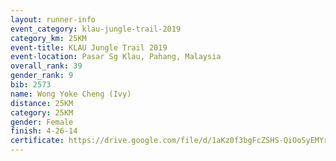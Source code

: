 ```yaml
---
layout: runner-info 
event_category: klau-jungle-trail-2019 
category_km: 25KM 
event-title: KLAU Jungle Trail 2019 
event-location: Pasar Sg Klau, Pahang, Malaysia 
overall_rank: 39
gender_rank: 9
bib: 2573
name: Wong Yoke Cheng (Ivy)
distance: 25KM
category: 25KM
gender: Female
finish: 4-26-14
certificate: https://drive.google.com/file/d/1aKz0f3bgFcZSHS-QiOoSyEMYrl4ndG01/view?usp=sharing
---
```

